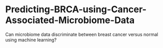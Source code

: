 # Predicting-BRCA-using-Cancer-Associated-Microbiome-Data
Can microbiome data discriminate between breast cancer versus normal using machine learning?
